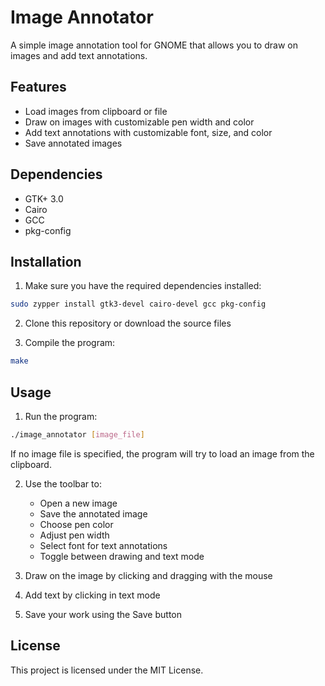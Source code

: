 # Image Annotator

A simple image annotation tool for GNOME that allows you to draw on images and add text annotations.

## Features

- Load images from clipboard or file
- Draw on images with customizable pen width and color
- Add text annotations with customizable font, size, and color
- Save annotated images

## Dependencies

- GTK+ 3.0
- Cairo
- GCC
- pkg-config

## Installation

1. Make sure you have the required dependencies installed:
```bash
sudo zypper install gtk3-devel cairo-devel gcc pkg-config
```

2. Clone this repository or download the source files

3. Compile the program:
```bash
make
```

## Usage

1. Run the program:
```bash
./image_annotator [image_file]
```

If no image file is specified, the program will try to load an image from the clipboard.

2. Use the toolbar to:
   - Open a new image
   - Save the annotated image
   - Choose pen color
   - Adjust pen width
   - Select font for text annotations
   - Toggle between drawing and text mode

3. Draw on the image by clicking and dragging with the mouse
4. Add text by clicking in text mode
5. Save your work using the Save button

## License

This project is licensed under the MIT License. 